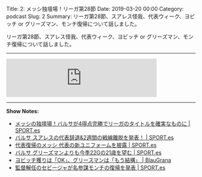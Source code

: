 Title: 2: メッシ独壇場！リーガ第28節
Date: 2019-03-20 00:00
Category: podcast
Slug: 2
Summary: リーガ第28節、スアレス怪我、代表ウィーク、ヨビッチ or グリーズマン、モンチ復帰について話しました。

リーガ第28節、スアレス怪我、代表ウィーク、ヨビッチ or グリーズマン、モンチ復帰について話しました。

---

<iframe src="https://anchor.fm/barcafm/embed/episodes/2-28-e3gnri" height="102px" width="400px" frameborder="0" scrolling="no"></iframe>

---

**Show Notes:**

- [メッシの独壇場！バルサが4得点完勝でリーガのタイトルを確実なものに \| SPORT\.es](https://sport-japanese.com/barcelona/news/id/22753)
- [バルサ スアレスの代表辞退&2週間の戦線離脱を発表！ \| SPORT\.es](https://sport-japanese.com/barcelona/news/id/22776)
- [代表復帰のメッシ 代表の新ユニフォームを披露 \| SPORT\.es](https://sport-japanese.com/barcelona/news/id/22795)
- [バルサ グリーズマンよりも今季22Gの21歳を望む \| SPORT\.es](https://sport-japanese.com/barcelona/news/id/22791)
- [ヨビッチ獲りは「OK」、グリースマンは「もう結構」 \| BlauGrana](https://blau-grana.com/190320_griezmann-jovic.html)
- [監督解任のセビージャが名参謀モンチの復帰を発表 \| SPORT\.es](https://sport-japanese.com/liga1/news/id/22757)
